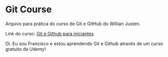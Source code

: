 # Git Course

Arquivo para prática do curso de Git e GitHub do Willian Justen.

Link do curso: [Git e Github para iniciantes](https://www.udemy.com/course/git-e-github-para-iniciantes/)

Oi. Eu sou Francisco e estou aprendendo Git e Github através de um curso gratuito da Udemy!
